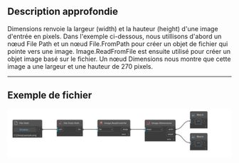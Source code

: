 ## Description approfondie
Dimensions renvoie la largeur (width) et la hauteur (height) d'une image d'entrée en pixels. Dans l'exemple ci-dessous, nous utillisons d'abord un nœud File Path et un nœud File.FromPath pour créer un objet de fichier qui pointe vers une image. Image.ReadFromFile est ensuite utilisé pour créer un objet image basé sur le fichier. Un nœud Dimensions nous montre que cette image a une largeur et une hauteur de 270 pixels.
___
## Exemple de fichier

![Dimensions](./DSCore.IO.Image.Dimensions_img.jpg)

